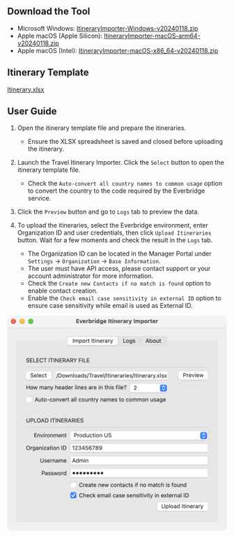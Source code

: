 ## Download the Tool

- Microsoft Windows: [ItineraryImporter-Windows-v20240118.zip](https://github.com/Everbridge/Travel-Itinerary-Importer/releases/download/rel-20240118/ItineraryImporter-Windows-v20240118.zip)
- Apple macOS (Apple Silicon): [ItineraryImporter-macOS-arm64-v20240118.zip](https://github.com/Everbridge/Travel-Itinerary-Importer/releases/download/rel-20240118/ItineraryImporter-macOS-arm64-v20240118.zip)
- Apple macOS (Intel): [ItineraryImporter-macOS-x86_64-v20240118.zip](https://github.com/Everbridge/Travel-Itinerary-Importer/releases/download/rel-20240118/ItineraryImporter-macOS-x86_64-v20240118.zip)

## Itinerary Template

[Itinerary.xlsx](https://github.com/Everbridge/Travel-Itinerary-Importer/releases/download/rel-20240118/Itinerary.xlsx)

## User Guide

1. Open the itinerary template file and prepare the itineraries.

   - Ensure the XLSX spreadsheet is saved and closed before uploading the itinerary.

2. Launch the Travel Itinerary Importer. Click the `Select` button to open the itinerary template file.

   - Check the `Auto-convert all country names to common usage` option to convert the country to the code required by the Everbridge service.

3. Click the `Preview` button and go to `Logs` tab to preview the data.

4. To upload the itineraries, select the Everbridge environment, enter Organization ID and user credentials, then click `Upload Itineraries` button. Wait for a few moments and check the result in the `Logs` tab.

   - The Organization ID can be located in the Manager Portal under `Settings` &rarr; `Organization` &rarr; `Base Information`.
   - The user must have API access, please contact support or your account administrator for more information.
   - Check the `Create new Contacts if no match is found` option to enable contact creation.
   - Enable the `Check email case sensitivity in external ID` option to ensure case sensitivity while email is used as External ID.

![ItineraryImporter](/assets/images/ItineraryImporter.webp)
